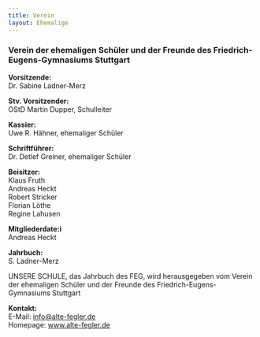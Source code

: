 ```yaml
---
title: Verein
layout: Ehemalige
---
```



<h3>
  Verein der ehemaligen Schüler und der Freunde des Friedrich-Eugens-Gymnasiums Stuttgart
</h3>
<p>
  <b>
    Vorsitzende:
  </b>
  <br>
  Dr. Sabine Ladner-Merz
</p>
<p>
  <b>
    Stv. Vorsitzender:
  </b>
  <br>
  OStD Martin Dupper, Schulleiter
</p>
<p>
  <b>
    Kassier:
  </b>
  <br>
  Uwe R. Hähner, ehemaliger Schüler
</p>
<p>
  <b>
    Schriftführer:
  </b>
  <br>
  Dr. Detlef Greiner, ehemaliger Schüler
</p>
<p>
  <b>
    Beisitzer:
  </b>
  <br>
  Klaus Fruth 
  <br>
  Andreas Heckt 
  <br>
  Robert Stricker 
  <br>
  Florian Löthe 
  <br>
  Regine Lahusen
</p>
<p>
  <b>
    Mitgliederdate:i
  </b>
  <br>
  Andreas Heckt
</p>
<p>
  <b>
    Jahrbuch:
  </b>
  <br>
  S. Ladner-Merz
</p>
<p>
  UNSERE SCHULE, das Jahrbuch des FEG, wird herausgegeben vom Verein der ehemaligen Schüler und der Freunde des Friedrich-Eugens-Gymnasiums Stuttgart
</p>
<p>
  <b>
    Kontakt:
  </b>
  <br>
  E-Mail: 
  <a href="mailto::info@alto-fegler.de">
    <i class="fa fa-envelope">
    </i>
    info@alte-fegler.de
  </a>
  <br>
  Homepage: 
  <a href="http://www.alte-fegler.de">
    <i class="fa fa-external-link">
    </i>
    www.alte-fegler.de
  </a>
</p>
